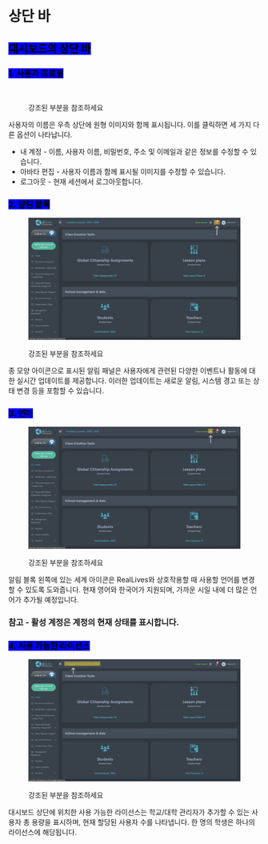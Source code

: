 # 상단 바

## <mark style="background-color:blue;">대시보드의 상단 바</mark>

### <mark style="background-color:blue;">1. 사용자 프로필</mark>

<figure><img src="../../.gitbook/assets/Image 28-02-24 at 12.40 PM.jpg" alt=""><figcaption><p>강조된 부분을 참조하세요</p></figcaption></figure>

사용자의 이름은 우측 상단에 원형 이미지와 함께 표시됩니다. 이를 클릭하면 세 가지 다른 옵션이 나타납니다.

* 내 계정 - 이름, 사용자 이름, 비밀번호, 주소 및 이메일과 같은 정보를 수정할 수 있습니다.
* 아바타 편집 - 사용자 이름과 함께 표시될 이미지를 수정할 수 있습니다.
* 로그아웃 - 현재 세션에서 로그아웃합니다.

### <mark style="background-color:blue;">2. 알림 블록</mark>

<figure><img src="../../.gitbook/assets/2 noti.jpg" alt=""><figcaption><p>강조된 부분을 참조하세요</p></figcaption></figure>

종 모양 아이콘으로 표시된 알림 패널은 사용자에게 관련된 다양한 이벤트나 활동에 대한 실시간 업데이트를 제공합니다. 이러한 업데이트는 새로운 알림, 시스템 경고 또는 상태 변경 등을 포함할 수 있습니다.

### <mark style="background-color:blue;">3. 언어</mark>

<figure><img src="../../.gitbook/assets/3.jpg" alt=""><figcaption><p>강조된 부분을 참조하세요</p></figcaption></figure>

알림 블록 왼쪽에 있는 세계 아이콘은 RealLives와 상호작용할 때 사용할 언어를 변경할 수 있도록 도와줍니다. 현재 영어와 한국어가 지원되며, 가까운 시일 내에 더 많은 언어가 추가될 예정입니다.

### 참고 - 활성 계정은 계정의 현재 상태를 표시합니다.

### <mark style="background-color:blue;">4. 사용 가능한 라이선스</mark>

<figure><img src="../../.gitbook/assets/5.jpg" alt=""><figcaption><p>강조된 부분을 참조하세요</p></figcaption></figure>

대시보드 상단에 위치한 사용 가능한 라이선스는 학교/대학 관리자가 추가할 수 있는 사용자 총 용량을 표시하며, 현재 할당된 사용자 수를 나타냅니다. 한 명의 학생은 하나의 라이선스에 해당됩니다.
